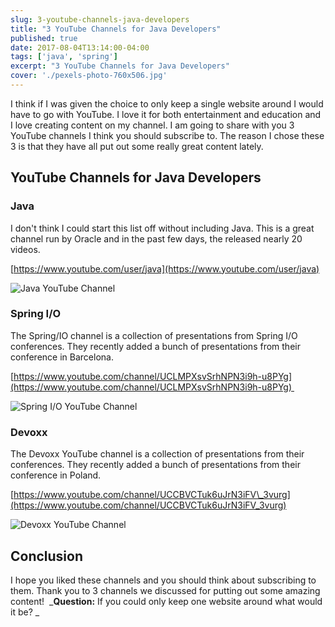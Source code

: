 ```yaml
---
slug: 3-youtube-channels-java-developers
title: "3 YouTube Channels for Java Developers"
published: true
date: 2017-08-04T13:14:00-04:00
tags: ['java', 'spring']
excerpt: "3 YouTube Channels for Java Developers"
cover: './pexels-photo-760x506.jpg'
---
```


I think if I was given the choice to only keep a single website around I would have to go with YouTube. I love it for both entertainment and education and I love creating content on my channel. I am going to share with you 3 YouTube channels I think you should subscribe to. The reason I chose these 3 is that they have all put out some really great content lately. 

## YouTube Channels for Java Developers

### Java

I don't think I could start this list off without including Java. This is a great channel run by Oracle and in the past few days, the released nearly 20 videos. 

[https://www.youtube.com/user/java](https://www.youtube.com/user/java)

![Java YouTube Channel](./2017-08-04_13-14-20-1024x169.png)

### Spring I/O

The Spring/IO channel is a collection of presentations from Spring I/O conferences. They recently added a bunch of presentations from their conference in Barcelona. 

[https://www.youtube.com/channel/UCLMPXsvSrhNPN3i9h-u8PYg](https://www.youtube.com/channel/UCLMPXsvSrhNPN3i9h-u8PYg) 

![Spring I/O YouTube Channel](./2017-08-04_13-17-14-1024x170.png)

### Devoxx

The Devoxx YouTube channel is a collection of presentations from their conferences. They recently added a bunch of presentations from their conference in Poland. 

[https://www.youtube.com/channel/UCCBVCTuk6uJrN3iFV\_3vurg](https://www.youtube.com/channel/UCCBVCTuk6uJrN3iFV_3vurg)

![Devoxx YouTube Channel](./2017-08-04_13-17-37-1024x170.png)

## Conclusion

I hope you liked these channels and you should think about subscribing to them. Thank you to 3 channels we discussed for putting out some amazing content!  _**Question:** If you could only keep one website around what would it be? _
